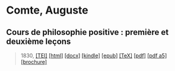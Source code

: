 # Comte, Auguste
## Cours de philosophie positive : première et deuxième leçons

> 1830,  <a title="Source XML/TEI" class="mime48 tei" href="https://hurlus.github.io/tei/comte1830_cours-philosophie-positive.xml">[TEI]</a>  <a title="HTML une page" class="mime48 html" href="https://hurlus.github.io/comte1830_cours-philosophie-positive/comte1830_cours-philosophie-positive.html">[html]</a>  <a title="Bureautique (LibreOffice, MS.Word)" class="mime48 docx" href="https://hurlus.github.io/comte1830_cours-philosophie-positive/comte1830_cours-philosophie-positive.docx">[docx]</a>  <a title="Amazon.kindle" class="mime48 mobi" href="https://hurlus.github.io/comte1830_cours-philosophie-positive/comte1830_cours-philosophie-positive.mobi">[kindle]</a>  <a title="EPUB, pour liseuses et téléphones" class="mime48 epub" href="https://hurlus.github.io/comte1830_cours-philosophie-positive/comte1830_cours-philosophie-positive.epub">[epub]</a>  <a title="LaTeX" class="mime48 tex" href="https://hurlus.github.io/comte1830_cours-philosophie-positive/comte1830_cours-philosophie-positive.tex">[TeX]</a>  <a title="PDF à imprimer, A4 2 colonnes" class="mime48 pdf" href="https://hurlus.github.io/comte1830_cours-philosophie-positive/comte1830_cours-philosophie-positive.pdf">[pdf]</a>  <a title="PDF à lire, A5 une colonne" class="mime48 a5" href="https://hurlus.github.io/comte1830_cours-philosophie-positive/comte1830_cours-philosophie-positive_a5.pdf">[pdf a5]</a>  <a title="Brochure à agrafer, pdf imposé pour imprimante recto/verso" class="mime48 brochure" href="https://hurlus.github.io/comte1830_cours-philosophie-positive/comte1830_cours-philosophie-positive_brochure.pdf">[brochure]</a> 
